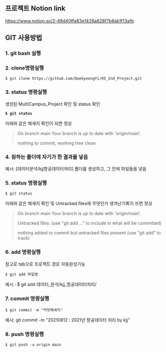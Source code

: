 ## 프로젝트 Notion link

https://www.notion.so/2-49d40ffa83e1428a828f7b8ab1f13afb



## GIT 사용방법 

### **1. git bash 실행**

### **2. clone명령실행** 

`$ git clone https://github.com/DaeGyeongYi/05_2nd_Project.git`

### **3. status 명령실행** 

생성된 MultiCampus_Project 확인 및 status 확인

**`$ git status`**

아래와 같은 메세지 확인이 되면 정상

> On branch main
> Your branch is up to date with 'origin/main'.
>
> nothing to commit, working tree clean

### **4. 원하는 폴더에 자기가 한 결과물 넣음**

예시: [데이터분석/kjj항공데이터처리] 폴더를 생성하고, 그 안에 파일들을 넣음

### **5. status 명령실행** 

`$ git status`

아래와 같은 메세지 확인 및 Untracked files에 무엇인가 생겨난기록이 뜨면 정상

> On branch main
> Your branch is up to date with 'origin/main'.
>
> Untracked files:
>   (use "git add <file>..." to include in what will be committed)
>
> nothing added to commit but untracked files present (use "git add" to track)

### **6. add 명령실행**

참고로 tab으로 프로젝트 경로 자동완성가능

`$ git add 파일명`

예시 : $ git add 데이터_분석/kjj_항공데이터처리/

### **7. commit 명령실행**

`$ git commit -m "커밋메세지" `

예시: git commit -m "20210812 : 2021년 항공데이터 처리 by kjj"

### **8. push 명령실행** 

`$ git push -u origin main`
